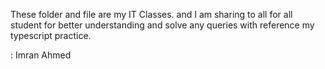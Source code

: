 These folder and file are my IT Classes. and I am sharing to all for all student for better understanding and solve any queries with reference my typescript practice.


<AuthorName>: Imran Ahmed